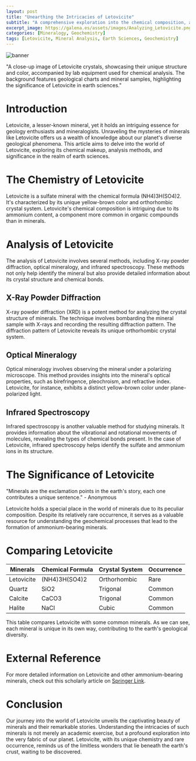 ```yaml
---
layout: post
title: "Unearthing the Intricacies of Letovicite"
subtitle: "A comprehensive exploration into the chemical composition, analysis, and significance of the fascinating mineral Letovicite."
excerpt_image: https://galena.es/assets/images/Analyzing_Letovicite.png
categories: [Mineralogy, Geochemistry]
tags: [Letovicite, Mineral Analysis, Earth Sciences, Geochemistry]
---
```


![banner](https://galena.es/assets/images/Analyzing_Letovicite.png "Image showcasing the analysis of Letovicite, a rare mineral, delving into its properties and significance in the field of mineralogy.")

"A close-up image of Letovicite crystals, showcasing their unique structure and color, accompanied by lab equipment used for chemical analysis. The background features geological charts and mineral samples, highlighting the significance of Letovicite in earth sciences."

# Introduction

Letovicite, a lesser-known mineral, yet it holds an intriguing essence for geology enthusiasts and mineralogists. Unraveling the mysteries of minerals like Letovicite offers us a wealth of knowledge about our planet's diverse geological phenomena. This article aims to delve into the world of Letovicite, exploring its chemical makeup, analysis methods, and significance in the realm of earth sciences.

# The Chemistry of Letovicite

Letovicite is a sulfate mineral with the chemical formula (NH4)3H(SO4)2. It's characterized by its unique yellow-brown color and orthorhombic crystal system. Letovicite's chemical composition is intriguing due to its ammonium content, a component more common in organic compounds than in minerals.

# Analysis of Letovicite

The analysis of Letovicite involves several methods, including X-ray powder diffraction, optical mineralogy, and infrared spectroscopy. These methods not only help identify the mineral but also provide detailed information about its crystal structure and chemical bonds.

## X-Ray Powder Diffraction

X-ray powder diffraction (XRD) is a potent method for analyzing the crystal structure of minerals. The technique involves bombarding the mineral sample with X-rays and recording the resulting diffraction pattern. The diffraction pattern of Letovicite reveals its unique orthorhombic crystal system.

## Optical Mineralogy

Optical mineralogy involves observing the mineral under a polarizing microscope. This method provides insights into the mineral's optical properties, such as birefringence, pleochroism, and refractive index. Letovicite, for instance, exhibits a distinct yellow-brown color under plane-polarized light.

## Infrared Spectroscopy

Infrared spectroscopy is another valuable method for studying minerals. It provides information about the vibrational and rotational movements of molecules, revealing the types of chemical bonds present. In the case of Letovicite, infrared spectroscopy helps identify the sulfate and ammonium ions in its structure.

# The Significance of Letovicite

"Minerals are the exclamation points in the earth's story, each one contributes a unique sentence." - Anonymous

Letovicite holds a special place in the world of minerals due to its peculiar composition. Despite its relatively rare occurrence, it serves as a valuable resource for understanding the geochemical processes that lead to the formation of ammonium-bearing minerals.

# Comparing Letovicite

| Minerals | Chemical Formula | Crystal System | Occurrence |
| --- | --- | --- | --- |
| Letovicite | (NH4)3H(SO4)2 | Orthorhombic | Rare |
| Quartz | SiO2 | Trigonal | Common |
| Calcite | CaCO3 | Trigonal | Common |
| Halite | NaCl | Cubic | Common |

This table compares Letovicite with some common minerals. As we can see, each mineral is unique in its own way, contributing to the earth's geological diversity.

# External Reference

For more detailed information on Letovicite and other ammonium-bearing minerals, check out this scholarly article on [Springer Link](https://link.springer.com/article/10.1007/s002690050259).

# Conclusion

Our journey into the world of Letovicite unveils the captivating beauty of minerals and their remarkable stories. Understanding the intricacies of such minerals is not merely an academic exercise, but a profound exploration into the very fabric of our planet. Letovicite, with its unique chemistry and rare occurrence, reminds us of the limitless wonders that lie beneath the earth's crust, waiting to be discovered.